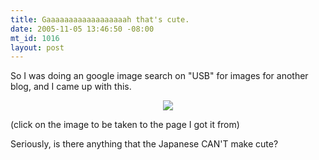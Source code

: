 ```yaml
--- 
title: Gaaaaaaaaaaaaaaaaaah that's cute.
date: 2005-11-05 13:46:50 -08:00
mt_id: 1016
layout: post
---
```

So I was doing an google image search on "USB" for images for another blog, and I came up with this.

<CENTER><A HREF='http://hatosuzume.hp.infoseek.co.jp/cg.html'><IMG SRC='http://images.nonpolynomial.com/slashdong.org/articles/hsw_usb/usbintro.jpg' border="0" /></A></CENTER>

(click on the image to be taken to the page I got it from)

Seriously, is there anything that the Japanese CAN'T make cute?
